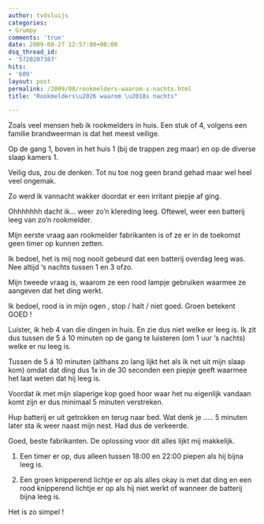 ```yaml
---
author: tvdsluijs
categories:
- Grumpy
comments: 'true'
date: 2009-08-27 12:57:00+00:00
dsq_thread_id:
- '5720207387'
hits:
- '689'
layout: post
permalink: /2009/08/rookmelders-waarom-s-nachts.html
title: "Rookmelders\u2026 waarom \u2018s nachts"

---
```

Zoals veel mensen heb ik rookmelders in huis. Een stuk of 4, volgens een familie brandweerman is dat het meest veilige.

Op de gang 1, boven in het huis 1 (bij de trappen zeg maar) en op de diverse slaap kamers 1.

Veilig dus, zou de denken. Tot nu toe nog geen brand gehad maar wel heel veel ongemak.

Zo werd ik vannacht wakker doordat er een irritant piepje af ging.

Ohhhhhhh dacht ik… weer zo’n klereding leeg. Oftewel, weer een batterij leeg van zo’n rookmelder.

Mijn eerste vraag aan rookmelder fabrikanten is of ze er in de toekomst geen timer op kunnen zetten.

Ik bedoel, het is mij nog nooit gebeurd dat een batterij overdag leeg was. Nee altijd ‘s nachts tussen 1 en 3 ofzo.

Mijn tweede vraag is, waarom ze een rood lampje gebruiken waarmee ze aangeven dat het ding werkt.

Ik bedoel, rood is in mijn ogen , stop / halt / niet goed. Groen betekent GOED !

Luister, ik heb 4 van die dingen in huis. En zie dus niet welke er leeg is. Ik zit dus tussen de 5 á 10 minuten op de gang te luisteren (om 1 uur ‘s nachts) welke er nu leeg is. 

Tussen de 5 á 10 minuten (althans zo lang lijkt het als ik net uit mijn slaap kom) omdat dat ding dus 1x in de 30 seconden een piepje geeft waarmee het laat weten dat hij leeg is.

Voordat ik met mijn slaperige kop goed hoor waar het nu eigenlijk vandaan komt zijn er dus minimaal 5 minuten verstreken.

Hup batterij er uit getrokken en terug naar bed. Wat denk je ….. 5 minuten later sta ik weer naast mijn nest. Had dus de verkeerde.

Goed, beste fabrikanten. De oplossing voor dit alles lijkt mij makkelijk.

1. Een timer er op, dus alleen tussen 18:00 en 22:00 piepen als hij bijna leeg is. 

2. Een groen knipperend lichtje er op als alles okay is met dat ding en een rood knipperend lichtje er op als hij niet werkt of wanneer de batterij bijna leeg is.

Het is zo simpel !